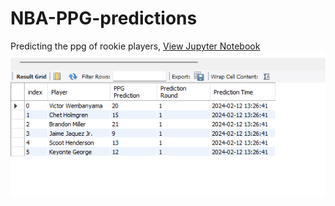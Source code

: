 # NBA-PPG-predictions
Predicting the ppg of rookie players, 
[View Jupyter Notebook](PPG%20PREDICTIONS.ipynb)
![db Image](db.png)
